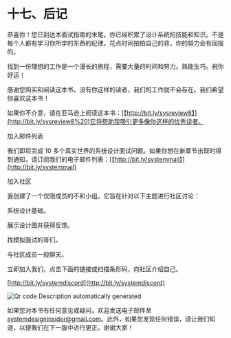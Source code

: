 # 十七、后记

恭喜你！您已到达本面试指南的末尾。你已经积累了设计系统的技能和知识。不是每个人都有学习你所学的东西的纪律。花点时间拍拍自己的背。你的努力会有回报的。

找到一份理想的工作是一个漫长的旅程，需要大量的时间和努力。熟能生巧。祝你好运！

感谢您购买和阅读这本书。没有你这样的读者，我们的工作就不会存在。我们希望你喜欢这本书！

如果你不介意，请在亚马逊上阅读这本书：[【http://bit.ly/sysreview8】](http://bit.ly/sysreview8%20)它将帮助我吸引更多像你这样的优秀读者。

加入邮件列表

我们即将完成 10 多个真实世界的系统设计面试问题。如果你想在新章节出现时得到通知，请订阅我们的电子邮件列表：[【http://bit.ly/systemmail】](http://bit.ly/systemmail)

加入社区

我创建了一个仅限成员的不和小组。它旨在针对以下主题进行社区讨论：

系统设计基础。

展示设计图并获得反馈。

找模拟面试的哥们。

与社区成员一般聊天。

立即加入我们，点击下面的链接或扫描条形码，向社区介绍自己。

[http://bit.ly/systemdiscord](http://bit.ly/systemdiscord)

![Qr code  Description automatically generated](img/00001.jpeg)

如果您对本书有任何意见或疑问，欢迎发送电子邮件至 systemdesigninsider@gmail.com[](mailto:systemdesigninsider@gmail.com)。此外，如果您发现任何错误，请让我们知道，以便我们在下一版中进行更正。谢谢大家！
